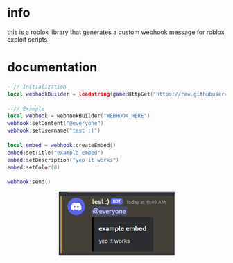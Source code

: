 # info
this is a roblox library that generates a custom webhook message for roblox exploit scripts
# documentation
```lua
--// Initialization
local webhookBuilder = loadstring(game:HttpGet("https://raw.githubusercontent.com/plusbers/webhook-builder/main/webhookBuilder.lua"))()

--// Example
local webhook = webhookBuilder("WEBHOOK_HERE")
webhook:setContent("@everyone")
webhook:setUsername("test :)")

local embed = webhook:createEmbed()
embed:setTitle("example embed")
embed:setDescription("yep it works")
embed:setColor(0)

webhook:send()
```
<p align="center">
  <img src="./example.png" alt="example">
</p>
